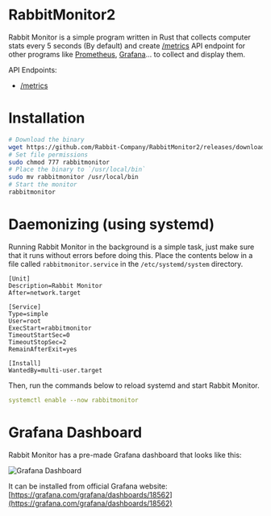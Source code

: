# RabbitMonitor2

Rabbit Monitor is a simple program written in Rust that collects computer stats every 5 seconds (By default) and create [/metrics](https://openmetrics.io/) API endpoint for other programs like [Prometheus](https://prometheus.io/), [Grafana](https://grafana.com/)... to collect and display them.

API Endpoints:
- [/metrics](https://openmetrics.io/)

# Installation

```bash
# Download the binary
wget https://github.com/Rabbit-Company/RabbitMonitor2/releases/download/v3.0.0/rabbitmonitor
# Set file permissions
sudo chmod 777 rabbitmonitor
# Place the binary to `/usr/local/bin`
sudo mv rabbitmonitor /usr/local/bin
# Start the monitor
rabbitmonitor
```

# Daemonizing (using systemd)

Running Rabbit Monitor in the background is a simple task, just make sure that it runs without errors before doing this. Place the contents below in a file called `rabbitmonitor.service` in the `/etc/systemd/system` directory.

```service
[Unit]
Description=Rabbit Monitor 
After=network.target

[Service]
Type=simple
User=root
ExecStart=rabbitmonitor
TimeoutStartSec=0
TimeoutStopSec=2
RemainAfterExit=yes

[Install]
WantedBy=multi-user.target
```
Then, run the commands below to reload systemd and start Rabbit Monitor.
```yml
systemctl enable --now rabbitmonitor
```

# Grafana Dashboard
Rabbit Monitor has a pre-made Grafana dashboard that looks like this:

![Grafana Dashboard](https://raw.githubusercontent.com/Rabbit-Company/RabbitMonitor2/main/images/1.png)

It can be installed from official Grafana website: [https://grafana.com/grafana/dashboards/18562](https://grafana.com/grafana/dashboards/18562)
